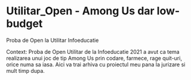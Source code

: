 # Utilitar_Open - Among Us dar low-budget
 Proba de Open la Utilitar Infoeducatie
 
 Context: Proba de Open Utilitar de la Infoeducatie 2021 a avut ca tema realizarea unui joc de tip Among Us prin codare, farmece, rage quit-uri, orice numa sa iasa. Aici va trai arhiva cu proiectul meu pana la jurizare si mult timp dupa.
 
 
